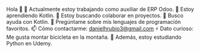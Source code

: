 Hola 👋
🔭 Actualmente estoy trabajando como auxiliar de ERP Odoo.
🌱 Estoy aprendiendo Kotlin.
👯 Estoy buscando colaborar en proyectos.
🤔 Busco ayuda con Kotlin.
💬 Pregúntame sobre mis lenguajes de programación favoritos.
📫 Cómo contactarme: danielhrubio3@gmail.com
⚡ Dato curioso: Me gusta montar bicicleta en la montaña.
📖 Además, estoy estudiando Python en Udemy.
